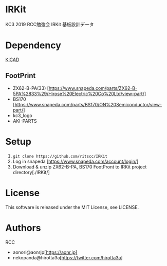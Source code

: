 # IRKit
KC3 2019 RCC勉強会
IRKit 基板設計データ
# Dependency
[KiCAD](http://kicad-pcb.org)

## FootPrint
- ZX62-B-PA(33) [https://www.snapeda.com/parts/ZX62-B-5PA%2833%29/Hirose%20Electric%20Co%20Ltd/view-part/]
- BS170 [https://www.snapeda.com/parts/BS170/ON%20Semiconductor/view-part/]
- kc3_logo
- AKI-PARTS

# Setup
1. `git clone https://github.com/ritscc/IRKit`
1. Log in snapeda [https://www.snapeda.com/account/login/]
1. Download & unzip ZX62-B-PA, BS170 FootPront to IRKit project directory[./IRKit/]

# License
This software is released under the MIT License, see LICENSE.

# Authors
RCC
- aonori@aonrjp[https://aonr.jp]
- nekopanda@hirotta3a[https://twitter.com/hirotta3a]

